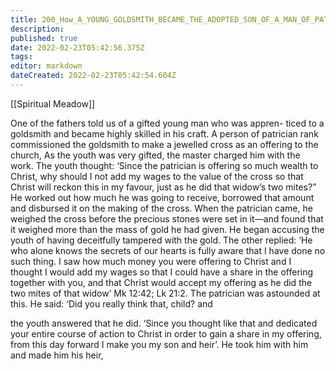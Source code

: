```yaml
---
title: 200_How_A_YOUNG_GOLDSMITH_BECAME_THE_ADOPTED_SON_OF_A_MAN_OF_PATRICIAN_RANK
description: 
published: true
date: 2022-02-23T05:42:56.375Z
tags: 
editor: markdown
dateCreated: 2022-02-23T05:42:54.604Z
---
```


[[Spiritual Meadow]]
 
One of the fathers told us of a gifted young man who was appren- ticed to a goldsmith and became highly skilled in his craft. A person of patrician rank commissioned the goldsmith to make a jewelled cross as an offering to the church, As the youth was very gifted, the master charged him with the work. The youth thought: ‘Since the patrician is offering so much wealth to Christ, why should I not add my wages to the value of the cross so that Christ will reckon this in my favour, just as he did that widow’s two mites?” He worked out how much he was going to receive, borrowed that amount and disbursed it on the making of the cross. When the patrician came, he weighed the cross before the precious stones were set in it—and found that it weighed more than the mass of gold he had given. He began accusing the youth of having deceitfully tampered with the gold. The other replied: ‘He who alone knows the secrets of our hearts is fully aware that I have done no such thing. I saw how much money you were offering to Christ and I thought I would add my wages so that I could have a share in the offering together with you, and that Christ would accept my offering as he did the two mites of that widow’ Mk 12:42; Lk 21:2. The patrician was astounded at this. He said: ‘Did you really think that, child? and  
 
the youth answered that he did. ‘Since you thought like that and dedicated your entire course of action to Christ in order to gain a share in my offering, from this day forward I make you my son and heir’. He took him with him and made him his heir,
